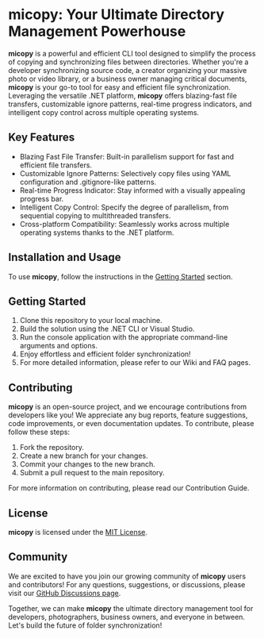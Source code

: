 # micopy: Your Ultimate Directory Management Powerhouse

**micopy** is a powerful and efficient CLI tool designed to simplify the process of copying and synchronizing files between directories. Whether you're a developer synchronizing source code, a creator organizing your massive photo or video library, or a business owner managing critical documents, **micopy** is your go-to tool for easy and efficient file synchronization. Leveraging the versatile .NET platform, **micopy** offers blazing-fast file transfers, customizable ignore patterns, real-time progress indicators, and intelligent copy control across multiple operating systems.

## Key Features

- Blazing Fast File Transfer: Built-in parallelism support for fast and efficient file transfers.
- Customizable Ignore Patterns: Selectively copy files using YAML configuration and .gitignore-like patterns.
- Real-time Progress Indicator: Stay informed with a visually appealing progress bar.
- Intelligent Copy Control: Specify the degree of parallelism, from sequential copying to multithreaded transfers.
- Cross-platform Compatibility: Seamlessly works across multiple operating systems thanks to the .NET platform.

## Installation and Usage

To use **micopy**, follow the instructions in the [Getting Started](#getting-started) section.

## Getting Started

1. Clone this repository to your local machine.
1. Build the solution using the .NET CLI or Visual Studio.
1. Run the console application with the appropriate command-line arguments and options.
1. Enjoy effortless and efficient folder synchronization!
1. For more detailed information, please refer to our Wiki and FAQ pages.

## Contributing

**micopy** is an open-source project, and we encourage contributions from developers like you! We appreciate any bug reports, feature suggestions, code improvements, or even documentation updates. To contribute, please follow these steps:

1. Fork the repository.
1. Create a new branch for your changes.
1. Commit your changes to the new branch.
1. Submit a pull request to the main repository.

For more information on contributing, please read our Contribution Guide.

## License

**micopy** is licensed under the [MIT License](https://github.com/anmalkov/micopy/blob/main/LICENSE).

## Community

We are excited to have you join our growing community of **micopy** users and contributors! For any questions, suggestions, or discussions, please visit our [GitHub Discussions page](https://github.com/anmalkov/micopy/discussions).

Together, we can make **micopy** the ultimate directory management tool for developers, photographers, business owners, and everyone in between. Let's build the future of folder synchronization!
